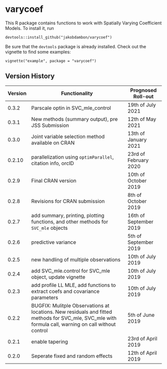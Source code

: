 # varycoef

This R package contains functions to work with Spatially Varying Coefficient Models. To install it, run 


`devtools::install_github("jakobdambon/varycoef")`


Be sure that the `devtools` package is already installed. Check out the vignette to find some examples:


`vignette("example", package = "varycoef")`


## Version History

| Version  | Functionality | Prognosed Roll-out |
|----------|---------------|------|
| 0.3.2    | Parscale optin in SVC_mle_control | 19th of July 2021|
| 0.3.1    | New methods (summary output), pre JSS Submission | 12th of May 2021 |
| 0.3.0    | Joint variable selection method available on CRAN | 13th of January 2021 |
| 0.2.10   | parallelization using `optimParallel`, citation info, orcID | 23rd of February 2020 |
| 0.2.9    | Final CRAN version | 10th of October 2019 |
| 0.2.8    | Revisions for CRAN submission | 8th of October 2019 |
| 0.2.7    | add summary, printing, plotting functions, and other methods for `SVC_mle` objects | 16th of September 2019 |
| 0.2.6    | predictive variance | 5th of September 2019 |
| 0.2.5    | new handling of multiple observations | 10th of July 2019 |
| 0.2.4    | add SVC_mle.control for SVC_mle object, update vignette | 10th of July 2019 |
| 0.2.3    | add profile LL MLE, add functions to extract coefs and covariance parameters | 10th of July 2019 |
| 0.2.2    | BUGFIX: Mulitple Observations at locations. New residuals and fitted methods for SVC_mle, SVC_mle with formula call, warning on call without control | 5th of June 2019 |
| 0.2.1    | enable tapering | 23rd of April 2019 |
| 0.2.0    | Seperate fixed and random effects | 12th of April 2019 |












